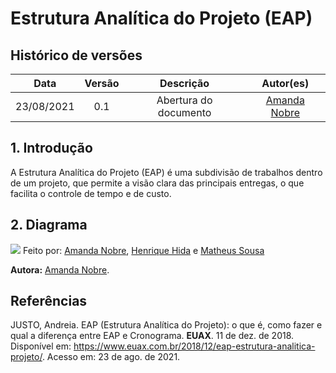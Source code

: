 # Estrutura Analítica do Projeto (EAP)

## Histórico de versões

| Data       | Versão | Descrição                      | Autor(es) |
| :--------: | :----: | :----------------------------: | :-------: |
| 23/08/2021 |  0.1   |     Abertura do documento      | [Amanda Nobre](https://github.com/AmandaNbr) |

## 1. Introdução

A Estrutura Analítica do Projeto (EAP) é uma subdivisão de trabalhos dentro de um projeto, que permite a visão clara das principais entregas, o que facilita o controle de tempo e de custo.

## 2. Diagrama

![](https://user-images.githubusercontent.com/54778783/130526304-44c5f133-c2d3-4098-90ab-a8d7b517f003.png)
Feito por: [Amanda Nobre](https://github.com/AmandaNbr), [Henrique Hida](https://github.com/HenriqueHida) e [Matheus Sousa](https://github.com/gatotabaco)


**Autora:** [Amanda Nobre](https://github.com/AmandaNbr).

## Referências
JUSTO, Andreia. EAP (Estrutura Analítica do Projeto): o que é, como fazer e qual a diferença entre EAP e Cronograma. **EUAX**. 11 de dez. de 2018. Disponível em: <https://www.euax.com.br/2018/12/eap-estrutura-analitica-projeto/>. Acesso em: 23 de ago. de 2021.



